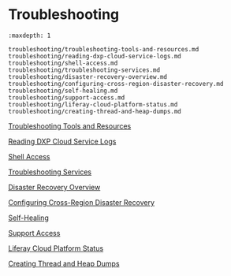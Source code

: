 # Troubleshooting

```{toctree}
:maxdepth: 1

troubleshooting/troubleshooting-tools-and-resources.md
troubleshooting/reading-dxp-cloud-service-logs.md
troubleshooting/shell-access.md
troubleshooting/troubleshooting-services.md
troubleshooting/disaster-recovery-overview.md
troubleshooting/configuring-cross-region-disaster-recovery.md
troubleshooting/self-healing.md
troubleshooting/support-access.md
troubleshooting/liferay-cloud-platform-status.md
troubleshooting/creating-thread-and-heap-dumps.md
```

[Troubleshooting Tools and Resources](./troubleshooting/troubleshooting-tools-and-resources.md)

[Reading DXP Cloud Service Logs](troubleshooting/reading-dxp-cloud-service-logs.md)

[Shell Access](troubleshooting/shell-access.md)

[Troubleshooting Services](troubleshooting/troubleshooting-services.md)

[Disaster Recovery Overview](troubleshooting/disaster-recovery-overview.md)

[Configuring Cross-Region Disaster Recovery](troubleshooting/configuring-cross-region-disaster-recovery.md)

[Self-Healing](troubleshooting/self-healing.md)

[Support Access](troubleshooting/support-access.md)

[Liferay Cloud Platform Status](troubleshooting/liferay-cloud-platform-status.md)

[Creating Thread and Heap Dumps](troubleshooting/creating-thread-and-heap-dumps.md)
